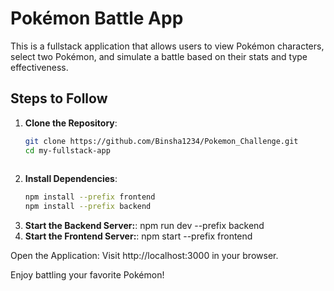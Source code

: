 # Pokémon Battle App
 
This is a fullstack application that allows users to view Pokémon characters, select two Pokémon, and simulate a battle based on their stats and type effectiveness.
 
## Steps to Follow
 
1. **Clone the Repository**:
   ```bash
   git clone https://github.com/Binsha1234/Pokemon_Challenge.git
   cd my-fullstack-app
 
2. **Install Dependencies**:
   ```bash
   npm install --prefix frontend
   npm install --prefix backend
   ```
4. **Start the Backend Server:**:
npm run dev --prefix backend
5. **Start the Frontend Server:**:
npm start --prefix frontend
 
Open the Application: Visit http://localhost:3000 in your browser.
 
Enjoy battling your favorite Pokémon!
 
 
 
